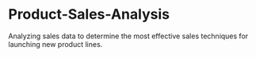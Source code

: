 # Product-Sales-Analysis
Analyzing sales data to determine the most effective sales techniques for launching new product lines.
